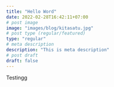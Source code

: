 ```yaml
---
title: "Hello Word"
date: 2022-02-28T16:42:11+07:00
# post image
image: "images/blog/kitasatu.jpg"
# post type (regular/featured)
type: "regular"
# meta description
description: "This is meta description"
# post draft
draft: false
---
```

Testingg

